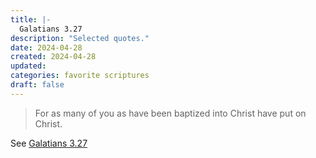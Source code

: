 ```yaml
---
title: |-
  Galatians 3.27
description: "Selected quotes."
date: 2024-04-28
created: 2024-04-28
updated: 
categories: favorite scriptures
draft: false
---
```


> For as many of you as have been baptized into Christ have put on Christ.

See [Galatians 3.27](https://www.churchofjesuschrist.org/study/scriptures/nt/gal/3?id=p27&lang=eng#p27)
